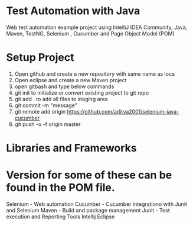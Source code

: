 # Test Automation with Java
Web test automation example project using IntelliJ IDEA Community, Java, Maven, TestNG, Selenium , Cucumber and Page Object Model (POM)

# Setup Project 
1) Open github and create a new repository with same name as loca
2) Open eclipse and create a new Maven project
3) open gitbash and type below commands
4) git init to initialize or convert existing project to git repo
5) git add . to add all files to staging area
6) git commit -m "message"
7) git remote add origin https://github.com/aditya2001/selenium-java-cucumber
8) git push -u -f origin master

# Libraries and Frameworks
# Version for some of these can be found in the POM file.

Selenium - Web automation
Cucumber - Cucumber integrationo with Junit and Selenium
Maven - Build and package management
Junit - Test execution and Reporting
Tools
Intellij
Eclipse
